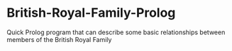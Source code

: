 # British-Royal-Family-Prolog
Quick Prolog program that can describe some basic relationships between members of the British Royal Family
